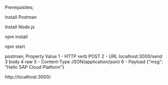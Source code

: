 Prerequisites;

Install Postman

Install Node.js

npm install

npm start 

postman;
Property	Value
1 - HTTP verb	POST
2 - URL	localhost:3000/send
3	body
4	raw
5 - Content-Type	JSON(application/json)
6 - Payload	{"msg": "Hello SAP Cloud Platform"}



http://localhost:3000/
